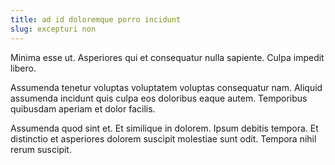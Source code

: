 ```yaml
---
title: ad id doloremque porro incidunt
slug: excepturi non
---
```


Minima esse ut. Asperiores qui et consequatur nulla sapiente. Culpa impedit libero.

Assumenda tenetur voluptas voluptatem voluptas consequatur nam. Aliquid assumenda incidunt quis culpa eos doloribus eaque autem. Temporibus quibusdam aperiam et dolor facilis.

Assumenda quod sint et. Et similique in dolorem. Ipsum debitis tempora. Et distinctio et asperiores dolorem suscipit molestiae sunt odit. Tempora nihil rerum suscipit.
